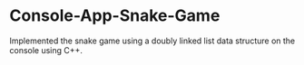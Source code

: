 # Console-App-Snake-Game

Implemented the snake game using a doubly linked list data structure on the console using C++.
